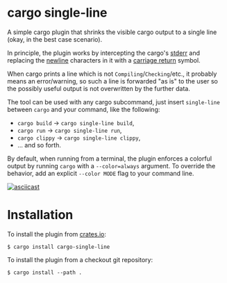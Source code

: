 # cargo single-line

A simple cargo plugin that shrinks the visible cargo output to a single line
(okay, in the best case scenario).

In principle, the plugin works by intercepting the cargo's [stderr] and
replacing the [newline] characters in it with a [carriage return][carriage]
symbol.

When cargo prints a line which is not `Compiling`/`Checking`/etc., it probably
means an error/warning, so such a line is forwarded "as is" to the user so the
possibly useful output is not overwritten by the further data.

The tool can be used with any cargo subcommand, just insert `single-line`
between `cargo` and your command, like the following:

* `cargo build` → `cargo single-line build`,
* `cargo run` → `cargo single-line run`,
* `cargo clippy` → `cargo single-line clippy`,
* ... and so forth.

By default, when running from a terminal, the plugin enforces a colorful output
by running `cargo` with a `--color=always` argument. To override the behavior,
add an explicit `--color MODE` flag to your command line.

[![asciicast](https://asciinema.org/a/P62DfpZ4muCXiQEZWh6LnA93L.svg)](https://asciinema.org/a/P62DfpZ4muCXiQEZWh6LnA93L)

# Installation

To install the plugin from [crates.io][crates]:
```
$ cargo install cargo-single-line
```

To install the plugin from a checkout git repository:
```
$ cargo install --path .
```


[stderr]: https://en.wikipedia.org/wiki/Standard_error
[newline]: https://en.wikipedia.org/wiki/Newline
[carriage]: https://en.wikipedia.org/wiki/Carriage_return
[crates]: https://crates.io/
